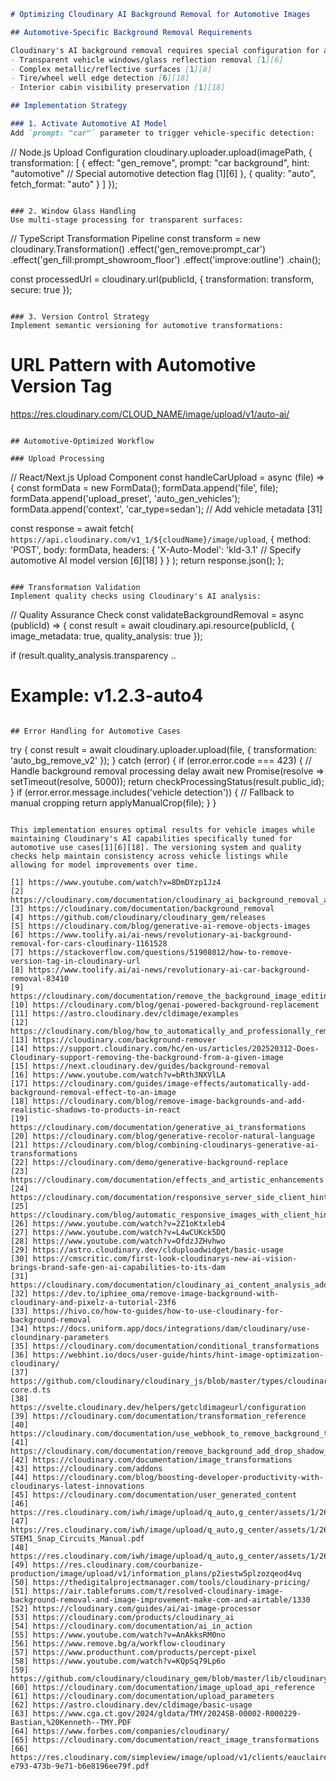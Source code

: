 ```markdown
# Optimizing Cloudinary AI Background Removal for Automotive Images

## Automotive-Specific Background Removal Requirements

Cloudinary's AI background removal requires special configuration for automotive use cases to properly handle:
- Transparent vehicle windows/glass reflection removal [1][6]
- Complex metallic/reflective surfaces [1][8]
- Tire/wheel well edge detection [6][18]
- Interior cabin visibility preservation [1][18]

## Implementation Strategy

### 1. Activate Automotive AI Model
Add `prompt: "car"` parameter to trigger vehicle-specific detection:

```
// Node.js Upload Configuration
cloudinary.uploader.upload(imagePath, {
  transformation: [
    {
      effect: "gen_remove",
      prompt: "car background",
      hint: "automotive" // Special automotive detection flag [1][6]
    },
    { quality: "auto", fetch_format: "auto" }
  ]
});
```

### 2. Window Glass Handling
Use multi-stage processing for transparent surfaces:

```
// TypeScript Transformation Pipeline
const transform = new cloudinary.Transformation()
  .effect('gen_remove:prompt_car')
  .effect('gen_fill:prompt_showroom_floor')
  .effect('improve:outline')
  .chain();

const processedUrl = cloudinary.url(publicId, {
  transformation: transform,
  secure: true
});
```

### 3. Version Control Strategy
Implement semantic versioning for automotive transformations:

```
# URL Pattern with Automotive Version Tag
https://res.cloudinary.com/CLOUD_NAME/image/upload/v1/auto-ai/
```

## Automotive-Optimized Workflow

### Upload Processing
```
// React/Next.js Upload Component
const handleCarUpload = async (file) => {
  const formData = new FormData();
  formData.append('file', file);
  formData.append('upload_preset', 'auto_gen_vehicles');
  formData.append('context', 'car_type=sedan'); // Add vehicle metadata [31]
  
  const response = await fetch(
    `https://api.cloudinary.com/v1_1/${cloudName}/image/upload`,
    {
      method: 'POST',
      body: formData,
      headers: {
        'X-Auto-Model': 'kld-3.1' // Specify automotive AI model version [6][18]
      }
    }
  );
  return response.json();
};
```

### Transformation Validation
Implement quality checks using Cloudinary's AI analysis:

```
// Quality Assurance Check
const validateBackgroundRemoval = async (publicId) => {
  const result = await cloudinary.api.resource(publicId, {
    image_metadata: true,
    quality_analysis: true
  });
  
  if (result.quality_analysis.transparency ..
   # Example: v1.2.3-auto4
   ```

## Error Handling for Automotive Cases

```
try {
  const result = await cloudinary.uploader.upload(file, {
    transformation: 'auto_bg_remove_v2'
  });
} catch (error) {
  if (error.error.code === 423) {
    // Handle background removal processing delay
    await new Promise(resolve => setTimeout(resolve, 5000));
    return checkProcessingStatus(result.public_id);
  }
  if (error.error.message.includes('vehicle detection')) {
    // Fallback to manual cropping
    return applyManualCrop(file);
  }
}
```

This implementation ensures optimal results for vehicle images while maintaining Cloudinary's AI capabilities specifically tuned for automotive use cases[1][6][18]. The versioning system and quality checks help maintain consistency across vehicle listings while allowing for model improvements over time.

[1] https://www.youtube.com/watch?v=8DmDYzp1Jz4
[2] https://cloudinary.com/documentation/cloudinary_ai_background_removal_addon
[3] https://cloudinary.com/documentation/background_removal
[4] https://github.com/cloudinary/cloudinary_gem/releases
[5] https://cloudinary.com/blog/generative-ai-remove-objects-images
[6] https://www.toolify.ai/ai-news/revolutionary-ai-background-removal-for-cars-cloudinary-1161528
[7] https://stackoverflow.com/questions/51908012/how-to-remove-version-tag-in-cloudinary-url
[8] https://www.toolify.ai/ai-news/revolutionary-ai-car-background-removal-83410
[9] https://cloudinary.com/documentation/remove_the_background_image_editing_addon
[10] https://cloudinary.com/blog/genai-powered-background-replacement
[11] https://astro.cloudinary.dev/cldimage/examples
[12] https://cloudinary.com/blog/how_to_automatically_and_professionally_remove_photo_backgrounds
[13] https://cloudinary.com/background-remover
[14] https://support.cloudinary.com/hc/en-us/articles/202520312-Does-Cloudinary-support-removing-the-background-from-a-given-image
[15] https://next.cloudinary.dev/guides/background-removal
[16] https://www.youtube.com/watch?v=bRth3NXVlLA
[17] https://cloudinary.com/guides/image-effects/automatically-add-background-removal-effect-to-an-image
[18] https://cloudinary.com/blog/remove-image-backgrounds-and-add-realistic-shadows-to-products-in-react
[19] https://cloudinary.com/documentation/generative_ai_transformations
[20] https://cloudinary.com/blog/generative-recolor-natural-language
[21] https://cloudinary.com/blog/combining-cloudinarys-generative-ai-transformations
[22] https://cloudinary.com/demo/generative-background-replace
[23] https://cloudinary.com/documentation/effects_and_artistic_enhancements
[24] https://cloudinary.com/documentation/responsive_server_side_client_hints
[25] https://cloudinary.com/blog/automatic_responsive_images_with_client_hints
[26] https://www.youtube.com/watch?v=2Z1oKtxleb4
[27] https://www.youtube.com/watch?v=L4wCUKck5DQ
[28] https://www.youtube.com/watch?v=OfdzJZHvhwo
[29] https://astro.cloudinary.dev/clduploadwidget/basic-usage
[30] https://cmscritic.com/first-look-cloudinarys-new-ai-vision-brings-brand-safe-gen-ai-capabilities-to-its-dam
[31] https://cloudinary.com/documentation/cloudinary_ai_content_analysis_addon
[32] https://dev.to/iphiee_oma/remove-image-background-with-cloudinary-and-pixelz-a-tutorial-23f6
[33] https://hivo.co/how-to-guides/how-to-use-cloudinary-for-background-removal
[34] https://docs.uniform.app/docs/integrations/dam/cloudinary/use-cloundinary-parameters
[35] https://cloudinary.com/documentation/conditional_transformations
[36] https://webhint.io/docs/user-guide/hints/hint-image-optimization-cloudinary/
[37] https://github.com/cloudinary/cloudinary_js/blob/master/types/cloudinary-core.d.ts
[38] https://svelte.cloudinary.dev/helpers/getcldimageurl/configuration
[39] https://cloudinary.com/documentation/transformation_reference
[40] https://cloudinary.com/documentation/use_webhook_to_remove_background_tutorial
[41] https://cloudinary.com/documentation/remove_background_add_drop_shadow_react_tutorial
[42] https://cloudinary.com/documentation/image_transformations
[43] https://cloudinary.com/addons
[44] https://cloudinary.com/blog/boosting-developer-productivity-with-cloudinarys-latest-innovations
[45] https://cloudinary.com/documentation/user_generated_content
[46] https://res.cloudinary.com/iwh/image/upload/q_auto,g_center/assets/1/26/FLIR_PathFindIRII_User_Guide.pdf
[47] https://res.cloudinary.com/iwh/image/upload/q_auto,g_center/assets/1/26/Elenco_SC-STEM1_Snap_Circuits_Manual.pdf
[48] https://res.cloudinary.com/iwh/image/upload/q_auto,g_center/assets/1/26/ROBINAIR16106_Catalog.pdf
[49] https://res.cloudinary.com/courbanize-production/image/upload/v1/information_plans/p2iestw5plzozqeod4vq
[50] https://thedigitalprojectmanager.com/tools/cloudinary-pricing/
[51] https://air.tableforums.com/t/resolved-cloudinary-image-background-removal-and-image-improvement-make-com-and-airtable/1330
[52] https://cloudinary.com/guides/ai/ai-image-processor
[53] https://cloudinary.com/products/cloudinary_ai
[54] https://cloudinary.com/documentation/ai_in_action
[55] https://www.youtube.com/watch?v=AnAkksRM0no
[56] https://www.remove.bg/a/workflow-cloudinary
[57] https://www.producthunt.com/products/percept-pixel
[58] https://www.youtube.com/watch?v=KQpSq79Lp6o
[59] https://github.com/cloudinary/cloudinary_gem/blob/master/lib/cloudinary/api.rb
[60] https://cloudinary.com/documentation/image_upload_api_reference
[61] https://cloudinary.com/documentation/upload_parameters
[62] https://astro.cloudinary.dev/cldimage/basic-usage
[63] https://www.cga.ct.gov/2024/gldata/TMY/2024SB-00002-R000229-Bastian,%20Kenneth--TMY.PDF
[64] https://www.forbes.com/companies/cloudinary/
[65] https://cloudinary.com/documentation/react_image_transformations
[66] https://res.cloudinary.com/simpleview/image/upload/v1/clients/eauclaire/COMP_PLAN_DRAFT_FEB18_ce726752-e793-473b-9e71-b6e8196ee79f.pdf